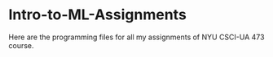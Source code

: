 # Intro-to-ML-Assignments
Here are the programming files for all my assignments of NYU CSCI-UA 473 course.
